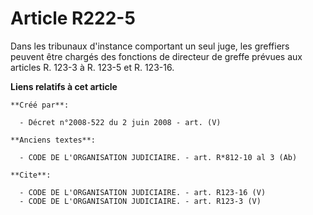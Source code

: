 # Article R222-5

Dans les tribunaux d'instance comportant un seul juge, les greffiers peuvent être chargés des fonctions de directeur de
greffe prévues aux articles R. 123-3 à R. 123-5 et R. 123-16.

**Liens relatifs à cet article**

	**Créé par**:

	  - Décret n°2008-522 du 2 juin 2008 - art. (V)

	**Anciens textes**:

	  - CODE DE L'ORGANISATION JUDICIAIRE. - art. R*812-10 al 3 (Ab)

	**Cite**:

	  - CODE DE L'ORGANISATION JUDICIAIRE. - art. R123-16 (V)
	  - CODE DE L'ORGANISATION JUDICIAIRE. - art. R123-3 (V)
